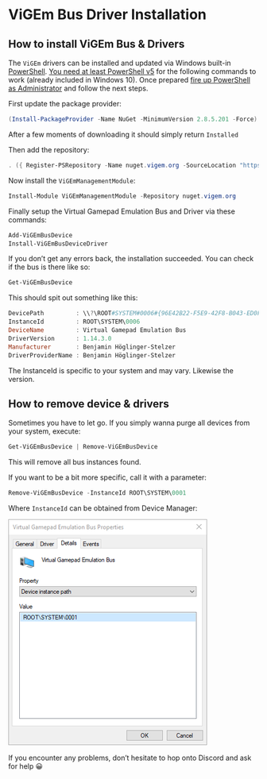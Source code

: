# ViGEm Bus Driver Installation

## How to install ViGEm Bus & Drivers

The `ViGEm` drivers can be installed and updated via Windows built-in [PowerShell](https://docs.microsoft.com/en-us/powershell/scripting/getting-started/getting-started-with-windows-powershell). [You need at least PowerShell v5](https://docs.microsoft.com/en-us/powershell/wmf/5.1/install-configure) for the following commands to work (already included in Windows 10). Once prepared [fire up PowerShell as Administrator](https://www.top-password.com/blog/5-ways-to-run-powershell-as-administrator-in-windows-10/) and follow the next steps.

First update the package provider:

```PowerShell
(Install-PackageProvider -Name NuGet -MinimumVersion 2.8.5.201 -Force).Status
```

After a few moments of downloading it should simply return `Installed`

Then add the repository:

```PowerShell
. ({ Register-PSRepository -Name nuget.vigem.org -SourceLocation "https://nuget.vigem.org/" -InstallationPolicy Trusted },{ "Repository already registered, nothing to do =)" })[(Get-PSRepository -Name nuget.vigem.org -ErrorAction Ignore).Registered -eq $true]
```

Now install the `ViGEmManagementModule`:

```PowerShell
Install-Module ViGEmManagementModule -Repository nuget.vigem.org
```

Finally setup the Virtual Gamepad Emulation Bus and Driver via these commands:

```PowerShell
Add-ViGEmBusDevice
Install-ViGEmBusDeviceDriver
```

If you don’t get any errors back, the installation succeeded. You can check if the bus is there like so:

```PowerShell
Get-ViGEmBusDevice
```

This should spit out something like this:

```PowerShell
DevicePath         : \\?\ROOT#SYSTEM#0006#{96E42B22-F5E9-42F8-B043-ED0F932F014F}
InstanceId         : ROOT\SYSTEM\0006
DeviceName         : Virtual Gamepad Emulation Bus
DriverVersion      : 1.14.3.0
Manufacturer       : Benjamin Höglinger-Stelzer
DriverProviderName : Benjamin Höglinger-Stelzer
```

The InstanceId is specific to your system and may vary. Likewise the version.

## How to remove device & drivers

Sometimes you have to let go. If you simply wanna purge all devices from your system, execute:

```PowerShell
Get-ViGEmBusDevice | Remove-ViGEmBusDevice
```

This will remove all bus instances found.

If you want to be a bit more specific, call it with a parameter:

```PowerShell
Remove-ViGEmBusDevice -InstanceId ROOT\SYSTEM\0001
```

Where `InstanceId` can be obtained from Device Manager:

![](img/mmc_2018-08-14_22-11-49.png)

If you encounter any problems, don’t hesitate to hop onto Discord and ask for help 😀
